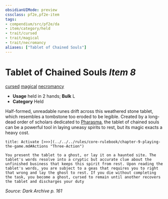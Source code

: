 ```yaml
---
obsidianUIMode: preview
cssclass: pf2e,pf2e-item
tags:
- compendium/src/pf2e/da
- item/category/held
- trait/cursed
- trait/magical
- trait/necromancy
aliases: ["Tablet of Chained Souls"]
---
```

# Tablet of Chained Souls *Item 8*  
[cursed](../../../rules/traits/cursed-gmg.md)  [magical](../../../rules/traits/magical.md)  [necromancy](../../../rules/traits/necromancy.md)  

- **Usage** held in 2 hands; **Bulk** L
- **Category** Held

Half-formed, unreadable runes drift across this weathered stone tablet, which resembles a tombstone too eroded to be legible. Created by a long-dead order of scholars dedicated to [Pharasma](../../setting/deities/pharasma.md), the tablet of chained souls can be a powerful tool in laying uneasy spirits to rest, but its magic exacts a heavy cost.

```ad-embed-ability
title: Activate [>>>](../../../rules/core-rulebook/chapter-9-playing-the-game.md#Actions "Three-Action")

You present the tablet to a ghost, or lay it on a haunted site. The tablet's words resolve into a cryptic but accurate clue about the unfinished business that keeps this spirit from rest. Upon reading the tablet's words, you are subject to a geas that requires you to right that wrong and lay the ghost to rest. If you die without completing the task, you become a ghost, cursed to remain until another recovers the tablet and discharges your duty
```

*Source: Dark Archive p. 161*
